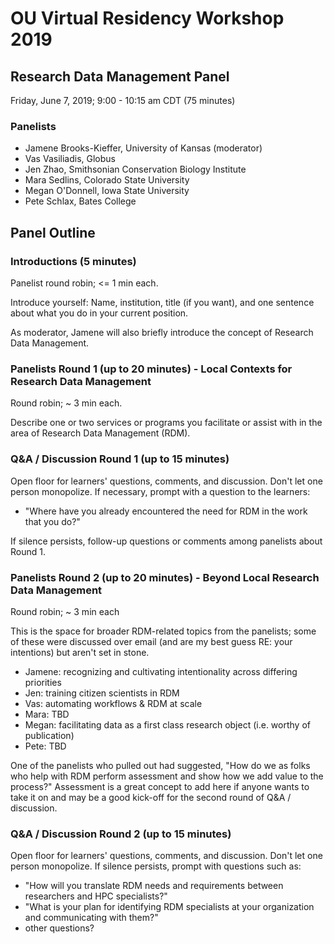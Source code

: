 # OU Virtual Residency Workshop 2019

## Research Data Management Panel

Friday, June 7, 2019; 9:00 - 10:15 am CDT (75 minutes)

### Panelists
- Jamene Brooks-Kieffer, University of Kansas (moderator)
- Vas Vasiliadis, Globus
- Jen Zhao, Smithsonian Conservation Biology Institute
- Mara Sedlins, Colorado State University
- Megan O'Donnell, Iowa State University
- Pete Schlax, Bates College

## Panel Outline

### Introductions (5 minutes)

Panelist round robin; <= 1 min each.

Introduce yourself: Name, institution, title (if you want), and one sentence about what you do in your current position.

As moderator, Jamene will also briefly introduce the concept of Research Data Management.

### Panelists Round 1 (up to 20 minutes) - Local Contexts for Research Data Management

Round robin; ~ 3 min each.

Describe one or two services or programs you facilitate or assist with in the area of Research Data Management (RDM).

### Q&A / Discussion Round 1 (up to 15 minutes)

Open floor for learners' questions, comments, and discussion. Don't let one person monopolize. If necessary, prompt with a question to the learners:

- "Where have you already encountered the need for RDM in the work that you do?"

If silence persists, follow-up questions or comments among panelists about Round 1.

### Panelists Round 2 (up to 20 minutes) - Beyond Local Research Data Management

Round robin; ~ 3 min each

This is the space for broader RDM-related topics from the panelists; some of these were discussed over email (and are my best guess RE: your intentions) but aren't set in stone.

- Jamene: recognizing and cultivating intentionality across differing priorities
- Jen: training citizen scientists in RDM
- Vas: automating workflows & RDM at scale
- Mara: TBD
- Megan: facilitating data as a first class research object (i.e. worthy of publication)
- Pete: TBD

One of the panelists who pulled out had suggested, "How do we as folks who help with RDM perform assessment and show how we add value to the process?" Assessment is a great concept to add here if anyone wants to take it on and may be a good kick-off for the second round of Q&A / discussion.

### Q&A / Discussion Round 2 (up to 15 minutes)

Open floor for learners' questions, comments, and discussion. Don't let one person monopolize. If silence persists, prompt with questions such as:

- "How will you translate RDM needs and requirements between researchers and HPC specialists?"
- "What is your plan for identifying RDM specialists at your organization and communicating with them?"
- other questions?
